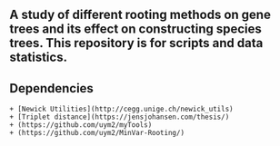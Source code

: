 ## A study of different rooting methods on gene trees and its effect on constructing species trees. This repository is for scripts and data statistics. 

## Dependencies
	+ [Newick Utilities](http://cegg.unige.ch/newick_utils)
	+ [Triplet distance](https://jensjohansen.com/thesis/)
	+ (https://github.com/uym2/myTools)
	+ (https://github.com/uym2/MinVar-Rooting/)
